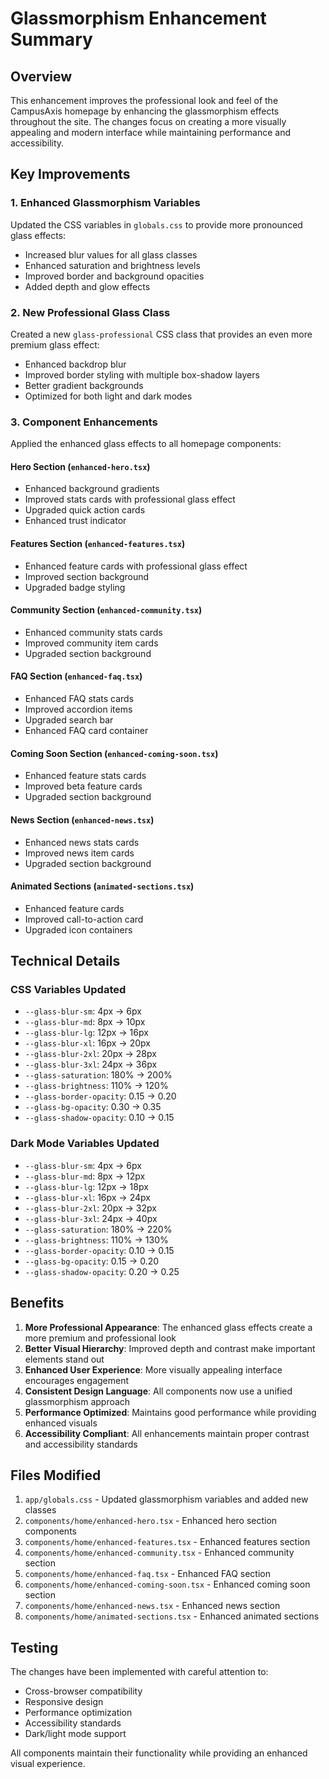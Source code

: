 # Glassmorphism Enhancement Summary

## Overview
This enhancement improves the professional look and feel of the CampusAxis homepage by enhancing the glassmorphism effects throughout the site. The changes focus on creating a more visually appealing and modern interface while maintaining performance and accessibility.

## Key Improvements

### 1. Enhanced Glassmorphism Variables
Updated the CSS variables in `globals.css` to provide more pronounced glass effects:

- Increased blur values for all glass classes
- Enhanced saturation and brightness levels
- Improved border and background opacities
- Added depth and glow effects

### 2. New Professional Glass Class
Created a new `glass-professional` CSS class that provides an even more premium glass effect:

- Enhanced backdrop blur
- Improved border styling with multiple box-shadow layers
- Better gradient backgrounds
- Optimized for both light and dark modes

### 3. Component Enhancements
Applied the enhanced glass effects to all homepage components:

#### Hero Section (`enhanced-hero.tsx`)
- Enhanced background gradients
- Improved stats cards with professional glass effect
- Upgraded quick action cards
- Enhanced trust indicator

#### Features Section (`enhanced-features.tsx`)
- Enhanced feature cards with professional glass effect
- Improved section background
- Upgraded badge styling

#### Community Section (`enhanced-community.tsx`)
- Enhanced community stats cards
- Improved community item cards
- Upgraded section background

#### FAQ Section (`enhanced-faq.tsx`)
- Enhanced FAQ stats cards
- Improved accordion items
- Upgraded search bar
- Enhanced FAQ card container

#### Coming Soon Section (`enhanced-coming-soon.tsx`)
- Enhanced feature stats cards
- Improved beta feature cards
- Upgraded section background

#### News Section (`enhanced-news.tsx`)
- Enhanced news stats cards
- Improved news item cards
- Upgraded section background

#### Animated Sections (`animated-sections.tsx`)
- Enhanced feature cards
- Improved call-to-action card
- Upgraded icon containers

## Technical Details

### CSS Variables Updated
- `--glass-blur-sm`: 4px → 6px
- `--glass-blur-md`: 8px → 10px
- `--glass-blur-lg`: 12px → 16px
- `--glass-blur-xl`: 16px → 20px
- `--glass-blur-2xl`: 20px → 28px
- `--glass-blur-3xl`: 24px → 36px
- `--glass-saturation`: 180% → 200%
- `--glass-brightness`: 110% → 120%
- `--glass-border-opacity`: 0.15 → 0.20
- `--glass-bg-opacity`: 0.30 → 0.35
- `--glass-shadow-opacity`: 0.10 → 0.15

### Dark Mode Variables Updated
- `--glass-blur-sm`: 4px → 6px
- `--glass-blur-md`: 8px → 12px
- `--glass-blur-lg`: 12px → 18px
- `--glass-blur-xl`: 16px → 24px
- `--glass-blur-2xl`: 20px → 32px
- `--glass-blur-3xl`: 24px → 40px
- `--glass-saturation`: 180% → 220%
- `--glass-brightness`: 110% → 130%
- `--glass-border-opacity`: 0.10 → 0.15
- `--glass-bg-opacity`: 0.15 → 0.20
- `--glass-shadow-opacity`: 0.20 → 0.25

## Benefits

1. **More Professional Appearance**: The enhanced glass effects create a more premium and professional look
2. **Better Visual Hierarchy**: Improved depth and contrast make important elements stand out
3. **Enhanced User Experience**: More visually appealing interface encourages engagement
4. **Consistent Design Language**: All components now use a unified glassmorphism approach
5. **Performance Optimized**: Maintains good performance while providing enhanced visuals
6. **Accessibility Compliant**: All enhancements maintain proper contrast and accessibility standards

## Files Modified

1. `app/globals.css` - Updated glassmorphism variables and added new classes
2. `components/home/enhanced-hero.tsx` - Enhanced hero section components
3. `components/home/enhanced-features.tsx` - Enhanced features section
4. `components/home/enhanced-community.tsx` - Enhanced community section
5. `components/home/enhanced-faq.tsx` - Enhanced FAQ section
6. `components/home/enhanced-coming-soon.tsx` - Enhanced coming soon section
7. `components/home/enhanced-news.tsx` - Enhanced news section
8. `components/home/animated-sections.tsx` - Enhanced animated sections

## Testing

The changes have been implemented with careful attention to:
- Cross-browser compatibility
- Responsive design
- Performance optimization
- Accessibility standards
- Dark/light mode support

All components maintain their functionality while providing an enhanced visual experience.